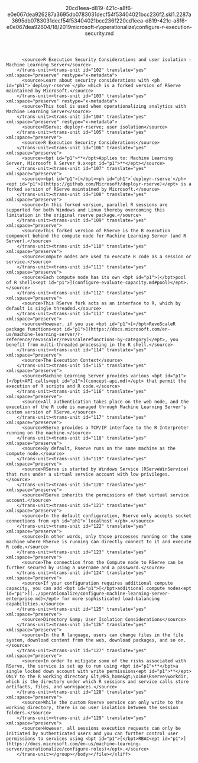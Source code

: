 <?xml version="1.0"?><xliff version="1.2" xmlns="urn:oasis:names:tc:xliff:document:1.2" xmlns:xsi="http://www.w3.org/2001/XMLSchema-instance" xsi:schemaLocation="urn:oasis:names:tc:xliff:document:1.2 xliff-core-1.2-transitional.xsd"><file datatype="xml" original="configure-r-execution-security.md" source-language="en-US" target-language="en-US"><header><tool tool-id="mdxliff" tool-name="mdxliff" tool-version="1.0-d1654b2" tool-company="Microsoft" /><xliffext:skl_file_name xmlns:xliffext="urn:microsoft:content:schema:xliffextensions">20cd1eea-d819-421c-a8f6-e0e067dea926287a3695db0783031decf54f53404021bcc236f2.skl</xliffext:skl_file_name><xliffext:version xmlns:xliffext="urn:microsoft:content:schema:xliffextensions">1.2</xliffext:version><xliffext:ms.openlocfilehash xmlns:xliffext="urn:microsoft:content:schema:xliffextensions">287a3695db0783031decf54f53404021bcc236f2</xliffext:ms.openlocfilehash><xliffext:ms.sourcegitcommit xmlns:xliffext="urn:microsoft:content:schema:xliffextensions">20cd1eea-d819-421c-a8f6-e0e067dea926</xliffext:ms.sourcegitcommit><xliffext:ms.lasthandoff xmlns:xliffext="urn:microsoft:content:schema:xliffextensions">04/18/2019</xliffext:ms.lasthandoff><xliffext:ms.openlocfilepath xmlns:xliffext="urn:microsoft:content:schema:xliffextensions">microsoft-r\operationalize\configure-r-execution-security.md</xliffext:ms.openlocfilepath></header><body><group id="content" extype="content"><trans-unit id="101" translate="yes" xml:space="preserve" restype="x-metadata">
          <source>R Execution Security Considerations and user isolation - Machine Learning Server</source>
        </trans-unit><trans-unit id="102" translate="yes" xml:space="preserve" restype="x-metadata">
          <source>Learn about security considerations with <ph id="ph1">`deployr-rserve`</ph> which is a forked version of RServe maintained by Microsoft.</source>
        </trans-unit><trans-unit id="103" translate="yes" xml:space="preserve" restype="x-metadata">
          <source>This tool is used when operationalizing analytics with Machine Learning Server</source>
        </trans-unit><trans-unit id="104" translate="yes" xml:space="preserve" restype="x-metadata">
          <source>RServe; deployr-rserve; user isolation</source>
        </trans-unit><trans-unit id="105" translate="yes" xml:space="preserve">
          <source>R Execution Security Considerations</source>
        </trans-unit><trans-unit id="106" translate="yes" xml:space="preserve">
          <source><bpt id="p1">**</bpt>Applies to: Machine Learning Server, Microsoft R Server 9.x<ept id="p1">**</ept></source>
        </trans-unit><trans-unit id="107" translate="yes" xml:space="preserve">
          <source><bpt id="p1">[</bpt><ph id="ph1">`deployr-rserve`</ph><ept id="p1">](https://github.com/Microsoft/deployr-rserve)</ept> is a forked version of RServe maintained by Microsoft.</source>
        </trans-unit><trans-unit id="108" translate="yes" xml:space="preserve">
          <source>In this forked version, parallel R sessions are supported for both Windows and Linux thereby overcoming this limitation in the original rserve package.</source>
        </trans-unit><trans-unit id="109" translate="yes" xml:space="preserve">
          <source>This forked version of RServe is the R execution component behind the compute node for Machine Learning Server (and R Server).</source>
        </trans-unit><trans-unit id="110" translate="yes" xml:space="preserve">
          <source>Compute nodes are used to execute R code as a session or service.</source>
        </trans-unit><trans-unit id="111" translate="yes" xml:space="preserve">
          <source>Each compute node has its own <bpt id="p1">[</bpt>pool of R shells<ept id="p1">](configure-evaluate-capacity.md#pool)</ept>.</source>
        </trans-unit><trans-unit id="112" translate="yes" xml:space="preserve">
          <source>This RServe fork acts as an interface to R, which by default is single threaded.</source>
        </trans-unit><trans-unit id="113" translate="yes" xml:space="preserve">
          <source>However, if you use <bpt id="p1">[</bpt>RevoScaleR package functions<ept id="p1">](https://docs.microsoft.com/en-us/machine-learning-server/r-reference/revoscaler/revoscaler#functions-by-category)</ept>, you benefit from multi-threaded processing in the R shell.</source>
        </trans-unit><trans-unit id="114" translate="yes" xml:space="preserve">
          <source>The Execution Context</source>
        </trans-unit><trans-unit id="115" translate="yes" xml:space="preserve">
          <source>Machine Learning Server provides various <bpt id="p1">[</bpt>API calls<ept id="p1">](concept-api.md)</ept> that permit the execution of R scripts and R code.</source>
        </trans-unit><trans-unit id="116" translate="yes" xml:space="preserve">
          <source>All authentication takes place on the web node, and the execution of the R code is managed through Machine Learning Server's custom version of RServe.</source>
        </trans-unit><trans-unit id="117" translate="yes" xml:space="preserve">
          <source>RServe provides a TCP/IP interface to the R Interpreter running on the machine.</source>
        </trans-unit><trans-unit id="118" translate="yes" xml:space="preserve">
          <source>By default, Rserve runs on the same machine as the compute node.</source>
        </trans-unit><trans-unit id="119" translate="yes" xml:space="preserve">
          <source>RServe is started by Windows Service (RServeWinService) that runs under a virtual service account with low privileges.</source>
        </trans-unit><trans-unit id="120" translate="yes" xml:space="preserve">
          <source>RServe inherits the permissions of that virtual service account.</source>
        </trans-unit><trans-unit id="121" translate="yes" xml:space="preserve">
          <source>In the default configuration, Rserve only accepts socket connections from <ph id="ph1">`localhost`</ph>.</source>
        </trans-unit><trans-unit id="122" translate="yes" xml:space="preserve">
          <source>In other words, only those processes running on the same machine where RServe is running can directly connect to it and execute R code.</source>
        </trans-unit><trans-unit id="123" translate="yes" xml:space="preserve">
          <source>The connection from the Compute node to RServe can be further secured by using a username and a password.</source>
        </trans-unit><trans-unit id="124" translate="yes" xml:space="preserve">
          <source>If your configuration requires additional compute capacity, you can add <bpt id="p1">[</bpt>additional compute nodes<ept id="p1">](../operationalize/configure-machine-learning-server-enterprise.md)</ept> for more sophisticated load-balancing capabilities.</source>
        </trans-unit><trans-unit id="125" translate="yes" xml:space="preserve">
          <source>Directory &amp; User Isolation Considerations</source>
        </trans-unit><trans-unit id="126" translate="yes" xml:space="preserve">
          <source>In the R language, users can change files in the file system, download content from the web, download packages, and so on.</source>
        </trans-unit><trans-unit id="127" translate="yes" xml:space="preserve">
          <source>In order to mitigate some of the risks associated with RServe, the service is set up to run using <bpt id="p1">**</bpt>a single locked down account with write permissions<ept id="p1">**</ept> ONLY to the R working directory &lt;MRS_home&gt;\o16n\Rserve\workdir, which is the directory under which R sessions and service calls store artifacts, files, and workspaces.</source>
        </trans-unit><trans-unit id="128" translate="yes" xml:space="preserve">
          <source>While the custom Rserve service can only write to the working directory, there is no user isolation between the session folders.</source>
        </trans-unit><trans-unit id="129" translate="yes" xml:space="preserve">
          <source>However, all sessions execution requests can only be initiated by authenticated users and you can further control user permissions to services using <bpt id="p1">[</bpt>RBAC<ept id="p1">](https://docs.microsoft.com/en-us/machine-learning-server/operationalize/configure-roles)</ept>.</source>
        </trans-unit></group></body></file></xliff>